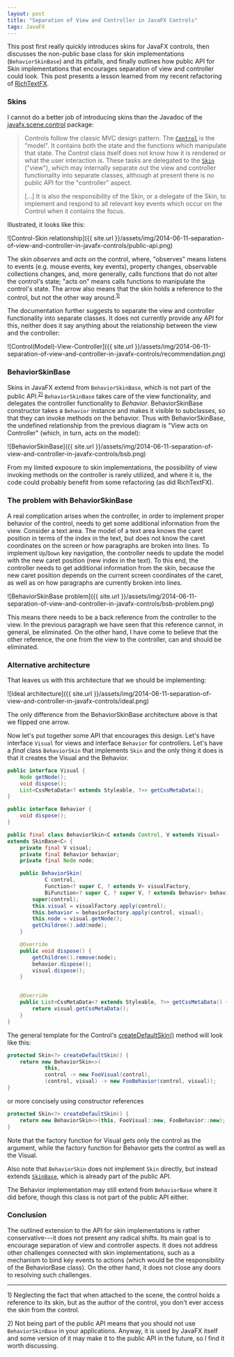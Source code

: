 ```yaml
---
layout: post
title: "Separation of View and Controller in JavaFX Controls"
tags: JavaFX
---
```


This post first really quickly introduces skins for JavaFX controls, then discusses the non-public base class for skin implementations (`BehaviorSkinBase`) and its pitfalls, and finally outlines how public API for Skin implementations that encourages separation of view and controller could look. This post presents a lesson learned from my recent refactoring of [RichTextFX](http://www.fxmisc.org/richtext/).

### Skins

I cannot do a better job of introducing skins than the Javadoc of the [javafx.scene.control](http://docs.oracle.com/javase/8/javafx/api/javafx/scene/control/package-summary.html#package.description) package:

> Controls follow the classic MVC design pattern. The [`Control`](http://docs.oracle.com/javase/8/javafx/api/javafx/scene/control/Control.html) is the "model".
> It contains both the state and the functions which manipulate that state.
> The Control class itself does not know how it is rendered or what the user
> interaction is. These tasks are delegated to the [`Skin`](http://docs.oracle.com/javase/8/javafx/api/javafx/scene/control/Skin.html) ("view"), which may
> internally separate out the view and controller functionality into separate
> classes, although at present there is no public API for the "controller"
> aspect.
>
> [...] It is also the responsibility of the Skin, or a delegate of the Skin,
> to implement and respond to all relevant key events which occur on the Control
> when it contains the focus.

Illustrated, it looks like this:

![Control-Skin relationship]({{ site.url }}/assets/img/2014-06-11-separation-of-view-and-controller-in-javafx-controls/public-api.png)

The skin _observes_ and _acts on_ the control, where, "observes" means listens to events (e.g. mouse events, key events), property changes, observable collections changes, and, more generally, calls functions that do not alter the control's state; "acts on" means calls functions to manipulate the control's state. The arrow also means that the skin holds a reference to the control, but not the other way around.<sup>[1)](#footnote-1)</sup>

The documentation further suggests to separate the view and controller functionality into separate classes. It does not currently provide any API for this, neither does it say anything about the relationship between the view and the controller:

![Control(Model)-View-Controller]({{ site.url }}/assets/img/2014-06-11-separation-of-view-and-controller-in-javafx-controls/recommendation.png)

### BehaviorSkinBase

Skins in JavaFX extend from `BehaviorSkinBase`, which is not part of the public API.<sup>[2)](#footnote-2)</sup> `BehaviorSkinBase` takes care of the view functionality, and delegates the controller functionality to _Behavior_. BehaviorSkinBase constructor takes a `Behavior` instance and makes it visible to subclasses, so that they can invoke methods on the behavior. Thus with BehaviorSkinBase, the undefined relationship from the previous diagram is "View acts on Controller" (which, in turn, acts on the model):

![BehaviorSkinBase]({{ site.url }}/assets/img/2014-06-11-separation-of-view-and-controller-in-javafx-controls/bsb.png)

From my limited exposure to skin implementations, the possibility of view invoking methods on the controller is rarely utilized, and where it is, the code could probably benefit from some refactoring (as did RichTextFX).

### The problem with BehaviorSkinBase

A real complication arises when the controller, in order to implement proper behavior of the control, needs to get some additional information from the view. Consider a text area. The model of a text area knows the caret position in terms of the index in the text, but does not know the caret coordinates on the screen or how paragraphs are broken into lines. To implement `Up`/`Down` key navigation, the controller needs to update the model with the new caret position (new index in the text). To this end, the controller needs to get additional information from the skin, because the new caret position depends on the current screen coordinates of the caret, as well as on how paragraphs are currently broken into lines.

![BehaviorSkinBase problem]({{ site.url }}/assets/img/2014-06-11-separation-of-view-and-controller-in-javafx-controls/bsb-problem.png)

This means there needs to be a back reference from the controller to the view. In the previous paragraph we have seen that this reference cannot, in general, be eliminated. On the other hand, I have come to believe that the other reference, the one from the view to the controller, can and should be eliminated.

### Alternative architecture

That leaves us with this architecture that we should be implementing:

![Ideal architecture]({{ site.url }}/assets/img/2014-06-11-separation-of-view-and-controller-in-javafx-controls/ideal.png)

The only difference from the BehaviorSkinBase architecture above is that we flipped one arrow.

Now let's put together some API that encourages this design. Let's have interface `Visual` for views and interface `Behavior` for controllers. Let's have a _final_ class `BehaviorSkin` that implements `Skin` and the only thing it does is that it creates the Visual and the Behavior.

```java
public interface Visual {
    Node getNode();
    void dispose();
    List<CssMetaData<? extends Styleable, ?>> getCssMetaData();
}

public interface Behavior {
    void dispose();
}

public final class BehaviorSkin<C extends Control, V extends Visual>
extends SkinBase<C> {
    private final V visual;
    private final Behavior behavior;
    private final Node node;

    public BehaviorSkin(
            C control,
            Function<? super C, ? extends V> visualFactory,
            BiFunction<? super C, ? super V, ? extends Behavior> behaviorFactory) {
        super(control);
        this.visual = visualFactory.apply(control);
        this.behavior = behaviorFactory.apply(control, visual);
        this.node = visual.getNode();
        getChildren().add(node);
    }

    @Override
    public void dispose() {
        getChildren().remove(node);
        behavior.dispose();
        visual.dispose();
    }


    @Override
    public List<CssMetaData<? extends Styleable, ?>> getCssMetaData() {
        return visual.getCssMetaData();
    }
}
```

The general template for the Control's [createDefaultSkin()](http://docs.oracle.com/javase/8/javafx/api/javafx/scene/control/Control.html#createDefaultSkin--) method will look like this:

```java
protected Skin<?> createDefaultSkin() {
    return new BehaviorSkin<>(
            this,
            control -> new FooVisual(control),
            (control, visual) -> new FooBehavior(control, visual));
}
```

or more concisely using constructor references

```java
protected Skin<?> createDefaultSkin() {
    return new BehaviorSkin<>(this, FooVisual::new, FooBehavior::new);
}
```

Note that the factory function for Visual gets only the control as the argument, while the factory function for Behavior gets the control as well as the Visual.

Also note that `BehaviorSkin` does not implement `Skin` directly, but instead extends [`SkinBase`](http://docs.oracle.com/javase/8/javafx/api/javafx/scene/control/SkinBase.html), which is already part of the public API.

The Behavior implementation may still extend from `BehaviorBase` where it did before, though this class is not part of the public API either.

### Conclusion

The outlined extension to the API for skin implementations is rather conservative---it does not present any radical shifts. Its main goal is to encourage separation of view and controller aspects. It does not address other challenges connected with skin implementations, such as a mechanism to bind key events to actions (which would be the responsibility of the BehaviorBase class). On the other hand, it does not close any doors to resolving such challenges.


----------
<a name="footnote-1">1)</a> Neglecting the fact that when attached to the scene, the control holds a reference to its skin, but as the author of the control, you don't ever access the skin from the control.

<a name="footnote-2">2)</a> Not being part of the public API means that you should not use `BehaviorSkinBase` in your applications. Anyway, it is used by JavaFX itself and some version of it may make it to the public API in the future, so I find it worth discussing.
